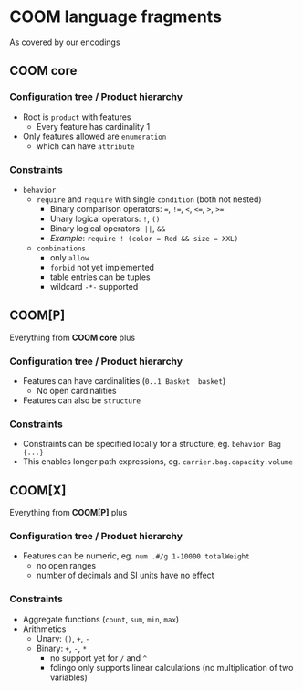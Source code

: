 # COOM language fragments
As covered by our encodings

## **COOM core**
### Configuration tree / Product hierarchy
- Root is `product` with features
    -  Every feature has cardinality 1
- Only features allowed are `enumeration`
    - which can have `attribute`

### Constraints
- `behavior`
    - `require` and `require` with single `condition` (both not nested)
        - Binary comparison operators: `=`, `!=`, `<`, `<=`, `>`, `>=`
        - Unary logical operators: `!`, `()`
        - Binary logical operators: `||`, `&&`
        - *Example*: `require ! (color = Red && size = XXL)`
    - `combinations`
        - only `allow`
        - `forbid` not yet implemented
        - table entries can be tuples
        - wildcard `-*-` supported

## COOM[P]
Everything from **COOM core** plus

### Configuration tree / Product hierarchy
- Features can have cardinalities (`0..1 Basket  basket`)
    - No open cardinalities
- Features can also be `structure`

### Constraints
- Constraints can be specified locally for a structure, eg. `behavior Bag {...}`
- This enables longer path expressions, eg. `carrier.bag.capacity.volume`

## COOM[X]
Everything from **COOM[P]** plus

### Configuration tree / Product hierarchy
- Features can be numeric, eg. `num .#/g 1-10000 totalWeight`
    - no open ranges
    - number of decimals and SI units have no effect

### Constraints
- Aggregate functions (`count`, `sum`, `min`, `max`)
- Arithmetics
    - Unary: `()`, `+`, `-`
    - Binary: `+`, `-`, `*`
        - no support yet for `/` and `^`
        - fclingo only supports linear calculations (no multiplication of two variables)


